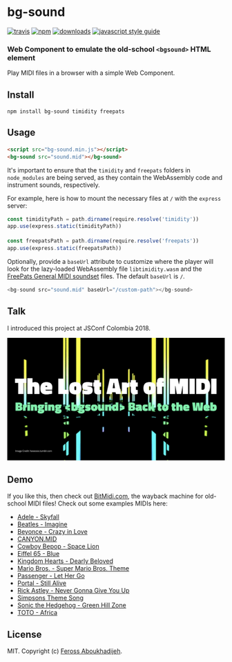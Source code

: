 # bg-sound

[![travis][travis-image]][travis-url] [![npm][npm-image]][npm-url] [![downloads][downloads-image]][downloads-url] [![javascript style guide][standard-image]][standard-url]

[travis-image]: https://img.shields.io/travis/feross/bg-sound/master.svg
[travis-url]: https://travis-ci.org/feross/bg-sound
[npm-image]: https://img.shields.io/npm/v/bg-sound.svg
[npm-url]: https://npmjs.org/package/bg-sound
[downloads-image]: https://img.shields.io/npm/dm/bg-sound.svg
[downloads-url]: https://npmjs.org/package/bg-sound
[standard-image]: https://img.shields.io/badge/code_style-standard-brightgreen.svg
[standard-url]: https://standardjs.com

### Web Component to emulate the old-school `<bgsound>` HTML element

Play MIDI files in a browser with a simple Web Component.

## Install

```
npm install bg-sound timidity freepats
```

## Usage

```html
<script src="bg-sound.min.js"></script>
<bg-sound src="sound.mid"></bg-sound>
```

It's important to ensure that the `timidity` and `freepats` folders in `node_modules` are being served, as they contain the WebAssembly code and instrument sounds, respectively.

For example, here is how to mount the necessary files at `/` with the `express`
server:

```js
const timidityPath = path.dirname(require.resolve('timidity'))
app.use(express.static(timidityPath))

const freepatsPath = path.dirname(require.resolve('freepats'))
app.use(express.static(freepatsPath))
```

Optionally, provide a `baseUrl` attribute to customize where the player will
look for the lazy-loaded WebAssembly file `libtimidity.wasm` and the
[FreePats General MIDI soundset](https://www.npmjs.com/package/freepats) files.
The default `baseUrl` is `/`.

```js
<bg-sound src="sound.mid" baseUrl="/custom-path"></bg-sound>
```

## Talk

I introduced this project at JSConf Colombia 2018.

[![The Lost Art of MIDI talk](img/slide.png)](https://speakerdeck.com/feross/the-lost-art-of-midi-bringing-back-to-the-web)

## Demo

If you like this, then check out [BitMidi.com](https://bitmidi.com), the wayback machine for old-school MIDI files! Check out some examples MIDIs here:

- [Adele - Skyfall](https://bitmidi.com/adele-skyfall-mid)
- [Beatles - Imagine](https://bitmidi.com/beatles-imagine-mid)
- [Beyonce - Crazy in Love](https://bitmidi.com/beyonce-crazy-in-love-mid)
- [CANYON.MID](https://bitmidi.com/canyon-mid)
- [Cowboy Bepop - Space Lion](https://bitmidi.com/cowboy-bepop-space-lion-mid)
- [Eiffel 65 - Blue](https://bitmidi.com/dj-ali-eiffel-blue-mid)
- [Kingdom Hearts - Dearly Beloved](https://bitmidi.com/kingdom-hearts-dearly-beloved-mid)
- [Mario Bros. - Super Mario Bros. Theme](https://bitmidi.com/mario-bros-super-mario-bros-theme-mid)
- [Passenger - Let Her Go](https://bitmidi.com/passenger-let_her_go-mid)
- [Portal - Still Alive](https://bitmidi.com/portal-still-alive-mid)
- [Rick Astley - Never Gonna Give You Up](https://bitmidi.com/r-astley-never-gonna-give-you-up-k-mid)
- [Simpsons Theme Song](https://bitmidi.com/simpsons-mid)
- [Sonic the Hedgehog - Green Hill Zone](https://bitmidi.com/sonic-the-hedgehog-green-hill-zone-mid)
- [TOTO - Africa](https://bitmidi.com/toto-africa-k-mid)

## License

MIT. Copyright (c) [Feross Aboukhadijeh](https://feross.org).
